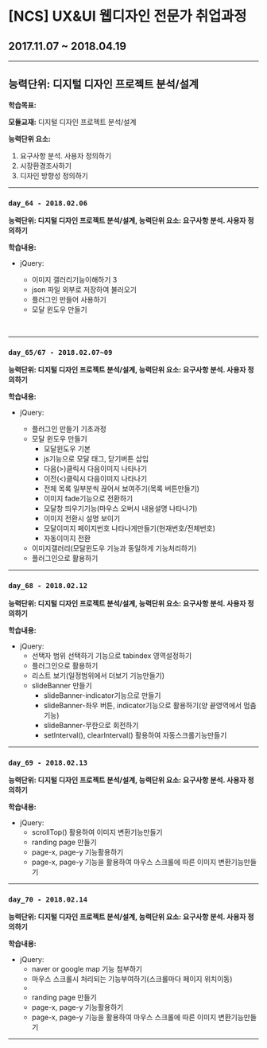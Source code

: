 # [NCS] UX&UI 웹디자인 전문가 취업과정
## 2017.11.07 ~ 2018.04.19

---

## 능력단위:  디지털 디자인 프로젝트 분석/설계

**학습목표:**



**모듈교재:** 디지털 디자인 프로젝트 분석/설계

**능력단위 요소:**

1. 요구사항 분석. 사용자 정의하기
2. 시장환경조사하기
3. 디자인 방향성 정의하기

---
### `day_64 - 2018.02.06`

**능력단위: 디지털 디자인 프로젝트 분석/설계,    능력단위 요소: 요구사항 분석. 사용자 정의하기**

**학습내용:**

- jQuery:

  - 이미지 갤러리기능이해하기 3
  - json 파일 외부로 저장하여 불러오기
  - 플러그인 만들어 사용하기
  - 모달 윈도우 만들기

  ​

---

### `day_65/67 - 2018.02.07~09`

**능력단위: 디지털 디자인 프로젝트 분석/설계,    능력단위 요소: 요구사항 분석. 사용자 정의하기**

**학습내용:**

- jQuery:

  - 플러그인 만들기 기초과정
  - 모달 윈도우 만들기
    - 모달윈도우 기본
    - js기능으로 모달 태그, 닫기버튼 삽입
    - 다음(&gt;)클릭시 다음이미지 나타나기
    - 이전(&lt;)클릭시 다음이미지 나타나기
    - 전체 목록 일부분씩 끊어서 보여주기(목록 버튼만들기)
    - 이미지 fade기능으로 전환하기
    - 모달창 띄우기기능(마우스 오버시 내용설명 나타나기)
    - 이미지 전환시 설명 보이기
    - 모달이미지 페이지번호 나타나게만들기(현재번호/전체번호)
    - 자동이미지 전환
  - 이미지갤러리(모달윈도우 기능과 동일하게 기능처리하기)
  - 플러그인으로 활용하기

---

### `day_68 - 2018.02.12`

**능력단위: 디지털 디자인 프로젝트 분석/설계,    능력단위 요소: 요구사항 분석. 사용자 정의하기**

**학습내용:**

- jQuery:
  - 선택자 범위 선택하기 기능으로 tabindex 영역설정하기
  - 플러그인으로 활용하기
  - 리스트 보기(일정범위에서 더보기 기능만들기)
  - slideBanner 만들기  
    - slideBanner-indicator기능으로 만들기
    - slideBanner-좌우 버튼, indicator기능으로 활용하기(양 끝영역에서 멈춤기능)
    - slideBanner-무한으로 회전하기
    - setInterval(), clearInterval() 활용하여 자동스크롤기능만들기

---

### `day_69 - 2018.02.13`

**능력단위: 디지털 디자인 프로젝트 분석/설계,    능력단위 요소: 요구사항 분석. 사용자 정의하기**

**학습내용:**

- jQuery:
  - scrollTop() 활용하여 이미지 변환기능만들기
  - randing page 만들기
  - page-x, page-y 기능활용하기
  - page-x, page-y 기능을 활용하여 마우스 스크롤에 따른 이미지 변환기능만들기

---

### `day_70 - 2018.02.14`

**능력단위: 디지털 디자인 프로젝트 분석/설계,    능력단위 요소: 요구사항 분석. 사용자 정의하기**

**학습내용:**

- jQuery:
  - naver or google map 기능 첨부하기
  - 마우스 스크롤시 처리되는 기능부여하기(스크롤마다 페이지 위치이동)
  - ​
  - randing page 만들기
  - page-x, page-y 기능활용하기
  - page-x, page-y 기능을 활용하여 마우스 스크롤에 따른 이미지 변환기능만들기

------

